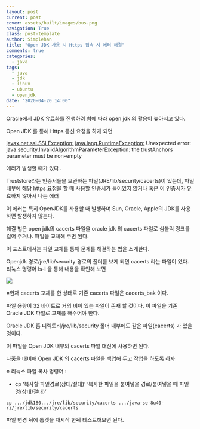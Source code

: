 ```yaml
---
layout: post
current: post
cover: assets/built/images/bus.png
navigation: True
class: post-template
author: Simplehan
title: "Open JDK 사용 시 Https 접속 시 에러 해결"
comments: true
categories:
  - java
tags:
  - java
  - jdk
  - linux
  - ubuntu
  - openjdk
date: "2020-04-20 14:00"
---
```


Oracle에서 JDK 유료화를 진행하려 함에 따라 open jdk 의 활용이 높아지고 있다.

Open JDK 를 통해 Https 통신 요청을 하게 되면  

[javax.net.ssl.SSLException:](javax.net.ssl.sslexception:) [java.lang.RuntimeException:](java.lang.runtimeexception:) Unexpected error: java.security.InvalidAlgorithmParameterException: the trustAnchors parameter must be non-empty

에러가 발생할 때가 있다 .

Truststore라는 인증서들을 보관하는 파일(JRE/lib/security/cacerts)이 있는데, 파일 내부에 해당 https 요청을 할 때 사용할 인증서가 들어있지 않거나 혹은 이 인증서가 유효하지 않아서 나는 에러

이 에러는 특히 OpenJDK를 사용할 때 발생하며 Sun, Oracle, Apple의 JDK를 사용하면 발생하지 않는다.

해결 법은 open jdk의 cacerts 파일을 oracle jdk 의 cacerts 파일로 심볼릭 링크를 걸어 주거나. 파일을 교체해 주면 된다.

이 포스트에서는 파일 교체를 통해 문제를 해결하는 법을 소개한다. 

Openjdk 경로/jre/lib/security 경로의 폴더를 보게 되면 cacerts 라는 파일이 있다. 리눅스 명령어 ls-l 을 통해 내용을 확인해 보면

![](D:\Node.js\workspace\simplehanlab.github.io\assets\built\images\openjdk-cacerts\cacerts_info.png)



※현재 cacerts 교체를 한 상태로 기존 cacerts 파일은 cacerts_bak 이다.

파일 용량이 32 바이트로 거의 비어 있는 파일이 존재 할 것이다. 이 파일을 기존 Oracle JDK 파일로 교체를 해주어야 한다. 

Oracle JDK 홈 디렉토리/jre/lib/security 폴더 내부에도 같은 파일(cacerts) 가 있을 것이다. 

이 파일을 Open JDK 내부의 cacerts 파일 대신에 사용하면 된다. 

나중을 대비해 Open JDK 의 cacerts 파일을 백업해 두고 작업을 하도록 하자 

※ 리눅스 파일 복사 명령어 : 

- cp ‘복사할 파일경로(상대/절대)’ ‘복사한 파일을 붙여넣을 경로/붙여넣을 때 파일 명(상대/절대)’

```
cp .../jdk180.../jre/lib/security/cacerts .../java-se-8u40-ri/jre/lib/security/cacerts
```

파일 변경 뒤에 톰캣을 재시작 한뒤 테스트해보면 된다.







